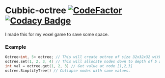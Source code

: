 # Cubbic-octree [![CodeFactor](https://www.codefactor.io/repository/github/markusgod/cubic-octree/badge/master)](https://www.codefactor.io/repository/github/markusgod/cubic-octree/overview/master) [![Codacy Badge](https://app.codacy.com/project/badge/Grade/002dc8d796c34fc799801662452fa004)](https://www.codacy.com/manual/markusgod/cubic-octree?utm_source=github.com&amp;utm_medium=referral&amp;utm_content=markusgod/cubic-octree&amp;utm_campaign=Badge_Grade)
I made this for my voxel game to save some space.

### Example
```c++
Octree<int, 5> octree; // This will create octree of size 32x32x32 with only root node allocated
octree.set(1, 2, 3, 4) // This will allocate nodes down to depth of 5 and set node at position [1,2,3] to value 4.
int val = octree.get(1, 2, 3) // Get value at node [1,2,3]
octree.SimplifyTree() // Collapse nodes with same values.
```
